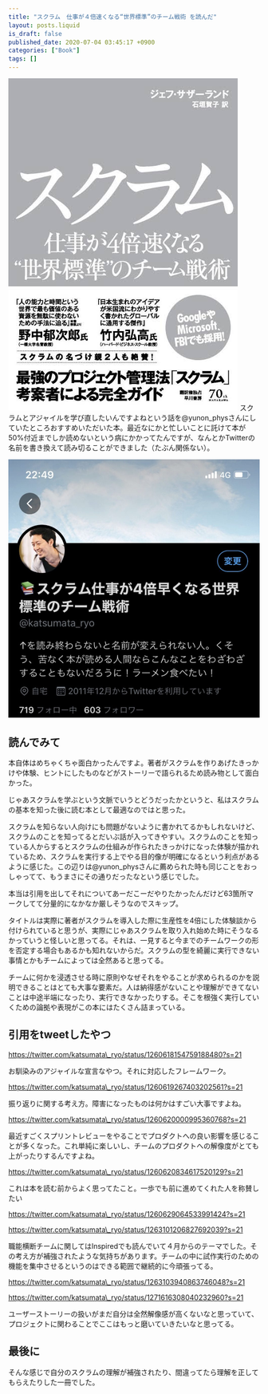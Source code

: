 ```yaml
---
title: "スクラム　仕事が４倍速くなる“世界標準”のチーム戦術 を読んだ"
layout: posts.liquid
is_draft: false
published_date: 2020-07-04 03:45:17 +0900
categories: ["Book"]
tags: []
---
```


![](/public/images/2020/07/img_1458.jpg)
スクラムとアジャイルを学び直したいんですよねという話を@yunon\_physさんにしていたところおすすめいただいた本。最近なにかと忙しいことに託けて本が50%付近までしか読めないという病にかかってたんですが、なんとかTwitterの名前を書き換えて読み切ることができました（たぶん関係ない）。

![](/public/images/2020/07/img_0912-996x1024.jpg)
## 読んでみて
本自体はめちゃくちゃ面白かったんですよ。著者がスクラムを作りあげたきっかけや体験、ヒントにしたものなどがストーリーで語られるため読み物として面白かった。

じゃあスクラムを学ぶという文脈でいうとどうだったかというと、私はスクラムの基本を知った後に読む本として最適なのではと思った。

スクラムを知らない人向けにも問題がないように書かれてるかもしれないけど、スクラムのことを知ってるとだいぶ話が入ってきやすい。スクラムのことを知っている人からするとスクラムの仕組みが作られたきっかけになった体験が描かれているため、スクラムを実行する上でやる目的像が明確になるという利点があるように感じた。この辺りは@yunon\_physさんに薦められた時も同じことをおっしゃってて、もうまさにその通りだったなという感じでした。

本当は引用を出してそれについてあーだこーだやりたかったんだけど63箇所マークしてて分量的になかなか厳しそうなのでスキップ。

タイトルは実際に著者がスクラムを導入した際に生産性を4倍にした体験談から付けられていると思うが、実際にじゃあスクラムを取り入れ始めた時にそうなるかっていうと怪しいと思ってる。それは、一見すると今までのチームワークの形を否定する場合もあるかも知れないからだ。スクラムの型を綺麗に実行できない事情とかもチームによっては全然あると思ってる。

チームに何かを浸透させる時に原則やなぜそれをやることが求められるのかを説明できることはとても大事な要素だ。人は納得感がないことや理解ができてないことは中途半端になったり、実行できなかったりする。そこを根強く実行していくための論拠や表現がこの本にはたくさん詰まっている。

## 引用をtweetしたやつ
https://twitter.com/katsumata\_ryo/status/1260618154759188480?s=21

お馴染みのアジャイルな宣言なやつ。それに対応したフレームワーク。

https://twitter.com/katsumata\_ryo/status/1260619267403202561?s=21

振り返りに関する考え方。障害になったものは何かはすごい大事ですよね。

https://twitter.com/katsumata\_ryo/status/1260620000995360768?s=21

最近すごくスプリントレビューをやることでプロダクトへの良い影響を感じることが多くなった。これ単純に楽しいし、チームのプロダクトへの解像度がとても上がったりするんですよね。

https://twitter.com/katsumata\_ryo/status/1260620834617520129?s=21

これは本を読む前からよく思ってたこと。一歩でも前に進めてくれた人を称賛したい

https://twitter.com/katsumata\_ryo/status/1260629064533991424?s=21

https://twitter.com/katsumata\_ryo/status/1263101206827692039?s=21

職能横断チームに関してはInspiredでも読んでいて４月からのテーマでした。その考え方が補強されたような気持ちがあります。チームの中に試作実行のための機能を集中させるというのはできる範囲で継続的に今頑張ってる。

https://twitter.com/katsumata\_ryo/status/1263103940863746048?s=21

https://twitter.com/katsumata\_ryo/status/1271616308040232960?s=21

ユーザーストーリーの扱いがまだ自分は全然解像感が高くないなと思っていて、プロジェクトに関わることでここはもっと磨いていきたいなと思ってる。

## 最後に
そんな感じで自分のスクラムの理解が補強されたり、間違ってたら理解を正してもらえたりした一冊でした。


